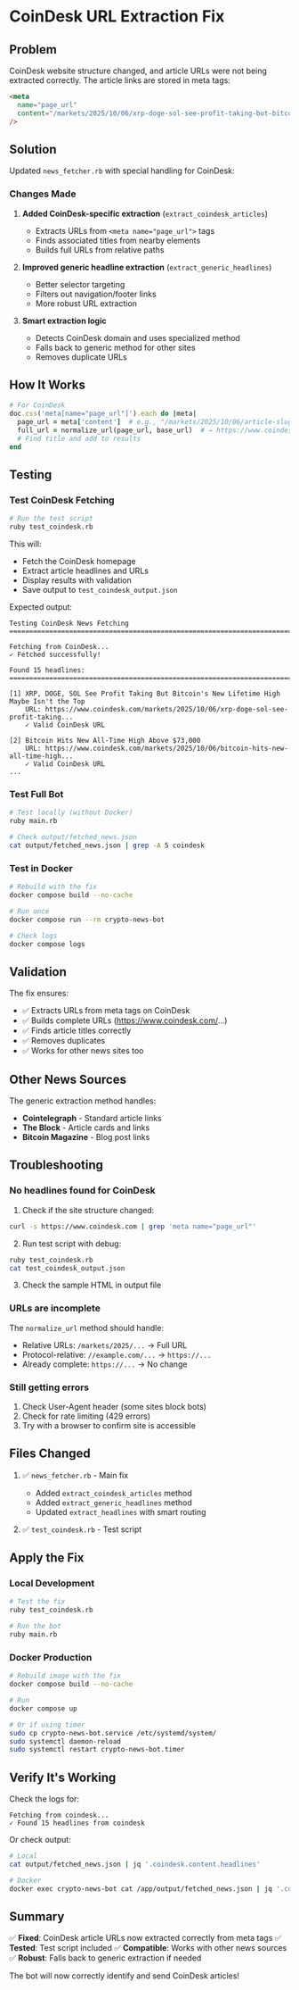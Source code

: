# CoinDesk URL Extraction Fix

## Problem

CoinDesk website structure changed, and article URLs were not being extracted correctly. The article links are stored in meta tags:

```html
<meta
  name="page_url"
  content="/markets/2025/10/06/xrp-doge-sol-see-profit-taking-but-bitcoin-s-new-lifetime-high-maybe-isn-t-the-top"
/>
```

## Solution

Updated `news_fetcher.rb` with special handling for CoinDesk:

### Changes Made

1. **Added CoinDesk-specific extraction** (`extract_coindesk_articles`)

   - Extracts URLs from `<meta name="page_url">` tags
   - Finds associated titles from nearby elements
   - Builds full URLs from relative paths

2. **Improved generic headline extraction** (`extract_generic_headlines`)

   - Better selector targeting
   - Filters out navigation/footer links
   - More robust URL extraction

3. **Smart extraction logic**
   - Detects CoinDesk domain and uses specialized method
   - Falls back to generic method for other sites
   - Removes duplicate URLs

## How It Works

```ruby
# For CoinDesk
doc.css('meta[name="page_url"]').each do |meta|
  page_url = meta['content']  # e.g., "/markets/2025/10/06/article-slug"
  full_url = normalize_url(page_url, base_url)  # → https://www.coindesk.com/markets/...
  # Find title and add to results
end
```

## Testing

### Test CoinDesk Fetching

```bash
# Run the test script
ruby test_coindesk.rb
```

This will:

- Fetch the CoinDesk homepage
- Extract article headlines and URLs
- Display results with validation
- Save output to `test_coindesk_output.json`

Expected output:

```
Testing CoinDesk News Fetching
================================================================================

Fetching from CoinDesk...
✓ Fetched successfully!

Found 15 headlines:
================================================================================

[1] XRP, DOGE, SOL See Profit Taking But Bitcoin's New Lifetime High Maybe Isn't the Top
    URL: https://www.coindesk.com/markets/2025/10/06/xrp-doge-sol-see-profit-taking...
    ✓ Valid CoinDesk URL

[2] Bitcoin Hits New All-Time High Above $73,000
    URL: https://www.coindesk.com/markets/2025/10/06/bitcoin-hits-new-all-time-high...
    ✓ Valid CoinDesk URL
...
```

### Test Full Bot

```bash
# Test locally (without Docker)
ruby main.rb

# Check output/fetched_news.json
cat output/fetched_news.json | grep -A 5 coindesk
```

### Test in Docker

```bash
# Rebuild with the fix
docker compose build --no-cache

# Run once
docker compose run --rm crypto-news-bot

# Check logs
docker compose logs
```

## Validation

The fix ensures:

- ✅ Extracts URLs from meta tags on CoinDesk
- ✅ Builds complete URLs (https://www.coindesk.com/...)
- ✅ Finds article titles correctly
- ✅ Removes duplicates
- ✅ Works for other news sites too

## Other News Sources

The generic extraction method handles:

- **Cointelegraph** - Standard article links
- **The Block** - Article cards and links
- **Bitcoin Magazine** - Blog post links

## Troubleshooting

### No headlines found for CoinDesk

1. Check if the site structure changed:

```bash
curl -s https://www.coindesk.com | grep 'meta name="page_url"'
```

2. Run test script with debug:

```bash
ruby test_coindesk.rb
cat test_coindesk_output.json
```

3. Check the sample HTML in output file

### URLs are incomplete

The `normalize_url` method should handle:

- Relative URLs: `/markets/2025/...` → Full URL
- Protocol-relative: `//example.com/...` → `https://...`
- Already complete: `https://...` → No change

### Still getting errors

1. Check User-Agent header (some sites block bots)
2. Check for rate limiting (429 errors)
3. Try with a browser to confirm site is accessible

## Files Changed

1. ✅ `news_fetcher.rb` - Main fix

   - Added `extract_coindesk_articles` method
   - Added `extract_generic_headlines` method
   - Updated `extract_headlines` with smart routing

2. ✅ `test_coindesk.rb` - Test script

## Apply the Fix

### Local Development

```bash
# Test the fix
ruby test_coindesk.rb

# Run the bot
ruby main.rb
```

### Docker Production

```bash
# Rebuild image with the fix
docker compose build --no-cache

# Run
docker compose up

# Or if using timer
sudo cp crypto-news-bot.service /etc/systemd/system/
sudo systemctl daemon-reload
sudo systemctl restart crypto-news-bot.timer
```

## Verify It's Working

Check the logs for:

```
Fetching from coindesk...
✓ Found 15 headlines from coindesk
```

Or check output:

```bash
# Local
cat output/fetched_news.json | jq '.coindesk.content.headlines'

# Docker
docker exec crypto-news-bot cat /app/output/fetched_news.json | jq '.coindesk.content.headlines'
```

## Summary

✅ **Fixed**: CoinDesk article URLs now extracted correctly from meta tags
✅ **Tested**: Test script included
✅ **Compatible**: Works with other news sources
✅ **Robust**: Falls back to generic extraction if needed

The bot will now correctly identify and send CoinDesk articles!
